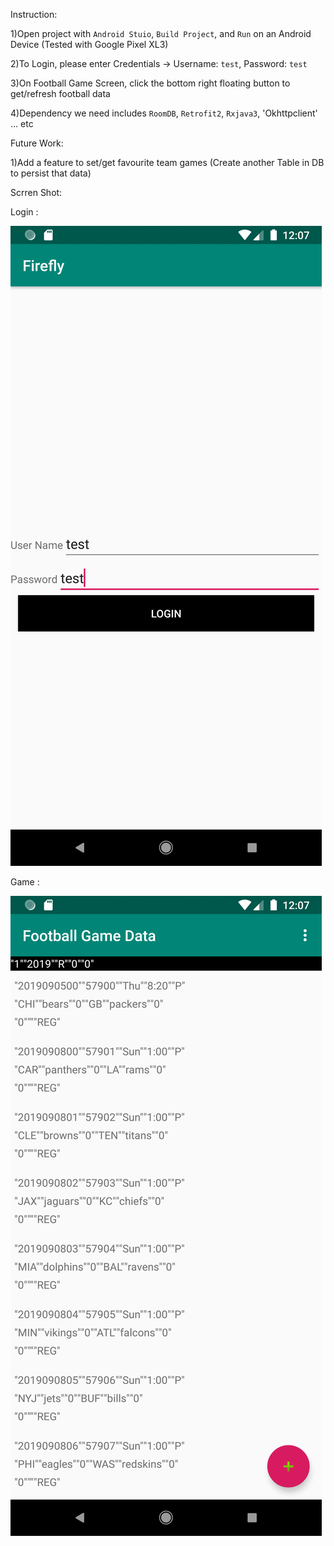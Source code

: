 Instruction:

1)Open project with `Android Stuio`, `Build Project`, and `Run` on an Android Device
(Tested with Google Pixel XL3)

2)To Login, please enter Credentials -> Username: `test`, Password: `test`

3)On Football Game Screen, click the bottom right floating button to get/refresh football data

4)Dependency we need includes `RoomDB`, `Retrofit2`, `Rxjava3`, 'Okhttpclient' ... etc

Future Work:

1)Add a feature to set/get favourite team games (Create another Table in DB to persist that data)

Scrren Shot:

Login :

![Login](https://github.com/noobiehacker/firefly/blob/master/ScreenShots/0.png?raw=true)

Game :

![GameData](https://github.com/noobiehacker/firefly/blob/master/ScreenShots/1.png?raw=true)
